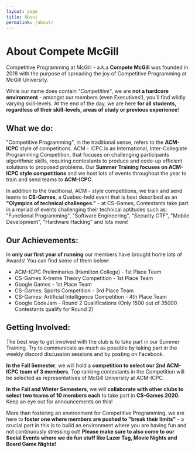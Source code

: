 ```yaml
---
layout: page
title: About
permalink: /about/
---
```


# About Compete McGill

Competitive Programming at McGill - a.k.a **Compete McGill** was founded in 2018 with the purpose of spreading the joy of Competitive Programming at McGill University.

While our name does contain *"Competitive"*, we are **not a hardcore environment** - amongst our members (even Executives!), you'll find wildly varying skill-levels. At the end of the day,
we are here **for all students, regardless of their skill-levels, areas of study or previous experience**!

## What we do:

"Competitive Programming", in the traditional sense, refers to the **ACM-ICPC** style of competitions. ACM - ICPC is an International,
Inter-Collegiate Programming Competition, that focuses on challenging participants *algorithmic* skills, requiring contestants to produce
and code-up efficient solutions to proposed problems. Our **Summer Training focuses on ACM-ICPC style competitions** and we host lots of 
events throughout the year to train and send teams to **ACM-ICPC**.

In addition to the traditional, ACM - style competitions, we train and send teams to **CS-Games**, a Quebec-held event that is best described
as an **"Olympics of technical challenges."** - at CS-Games, Contestants take part in a myriad of events challenging their technical aptitudes such as:
"Functional Programming", "Software Engineering", "Security CTF", "Mobile Development", "Hardware Hacking" and lots more! 

## Our Achievements:

In **only our first year of running** our members have brought home lots of Awards! You can find some of them below:

 - ACM-ICPC Preliminaries (Hamilton College) - 1st Place Team
 - CS-Games X-treme Theory Competition - 1st Place Team
 - Google Games - 1st Place Team
 - CS-Games: Sports Competition - 3rd Place Team
 - CS-Games: Artificial Intelligence Competition - 4th Place Team
 - Google CodeJam - Round 2 Qualifications (Only 1500 out of 35000 Contestants qualify for Round 2)
 
## Getting Involved:

The best way to get involved with the club is to take part in our Summer Training. Try to communicate as much as possible by taking part in the weekly discord discussion
sessions and by posting on Facebook. 

**In the Fall Semester**, we will hold a **competition to select our 2nd ACM-ICPC team of 3 members**. Top ranking contestants in the Competition will
be selected as representatives of McGill University at ACM-ICPC. 

**In the Fall and Winter Semesters**, we will **collaborate with other clubs to select two teams of 10 members each** to take part in **CS-Games 2020.** Keep an eye out for announcements on this!

More than fostering an environment for Competitive Programming, we are here to **foster one where members are pushed to "break their limits"** - a crucial part in this is to 
build an environment where you are having fun and not continuously stressing out! **Please make sure to also come to our Social Events where we do fun stuff like Lazer Tag, Movie Nights and Board Game Nights!** 

